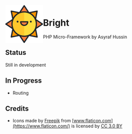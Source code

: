 <img src="logo.svg" width="120" align="left" />

# Bright
PHP Micro-Framework by Asyraf Hussin

## Status
Still in development

## In Progress
* Routing

## Credits
* Icons made by [Freepik](http://www.freepik.com) from [www.flaticon.com](https://www.flaticon.com/) is licensed by [CC 3.0 BY](http://creativecommons.org/licenses/by/3.0/)